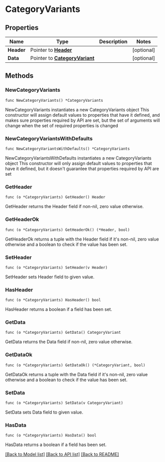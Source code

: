 # CategoryVariants

## Properties

Name | Type | Description | Notes
------------ | ------------- | ------------- | -------------
**Header** | Pointer to [**Header**](Header.md) |  | [optional] 
**Data** | Pointer to [**CategoryVariant**](CategoryVariant.md) |  | [optional] 

## Methods

### NewCategoryVariants

`func NewCategoryVariants() *CategoryVariants`

NewCategoryVariants instantiates a new CategoryVariants object
This constructor will assign default values to properties that have it defined,
and makes sure properties required by API are set, but the set of arguments
will change when the set of required properties is changed

### NewCategoryVariantsWithDefaults

`func NewCategoryVariantsWithDefaults() *CategoryVariants`

NewCategoryVariantsWithDefaults instantiates a new CategoryVariants object
This constructor will only assign default values to properties that have it defined,
but it doesn't guarantee that properties required by API are set

### GetHeader

`func (o *CategoryVariants) GetHeader() Header`

GetHeader returns the Header field if non-nil, zero value otherwise.

### GetHeaderOk

`func (o *CategoryVariants) GetHeaderOk() (*Header, bool)`

GetHeaderOk returns a tuple with the Header field if it's non-nil, zero value otherwise
and a boolean to check if the value has been set.

### SetHeader

`func (o *CategoryVariants) SetHeader(v Header)`

SetHeader sets Header field to given value.

### HasHeader

`func (o *CategoryVariants) HasHeader() bool`

HasHeader returns a boolean if a field has been set.

### GetData

`func (o *CategoryVariants) GetData() CategoryVariant`

GetData returns the Data field if non-nil, zero value otherwise.

### GetDataOk

`func (o *CategoryVariants) GetDataOk() (*CategoryVariant, bool)`

GetDataOk returns a tuple with the Data field if it's non-nil, zero value otherwise
and a boolean to check if the value has been set.

### SetData

`func (o *CategoryVariants) SetData(v CategoryVariant)`

SetData sets Data field to given value.

### HasData

`func (o *CategoryVariants) HasData() bool`

HasData returns a boolean if a field has been set.


[[Back to Model list]](../README.md#documentation-for-models) [[Back to API list]](../README.md#documentation-for-api-endpoints) [[Back to README]](../README.md)


